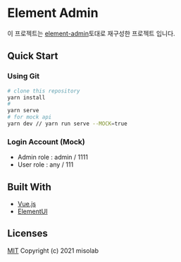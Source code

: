 # Element Admin

이 프로젝트는 [element-admin](https://github.com/codetrial/element-admin)토대로 재구성한 프로젝트 입니다.

## Quick Start

### Using Git

```bash
# clone this repository
yarn install
# 
yarn serve
# for mock api
yarn dev // yarn run serve --MOCK=true
```

### Login Account (Mock)
- Admin role : admin / 1111
- User role : any / 111

## Built With

- [Vue.js](https://github.com/vuejs/vue)
- [ElementUI](https://github.com/ElemeFE/element)


## Licenses

[MIT](http://opensource.org/licenses/MIT)
Copyright (c) 2021 misolab
